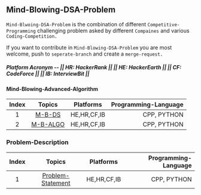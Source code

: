 ## Mind-Blowing-DSA-Problem

`Mind-Blwoing-DSA-Problem` is the combination of different `Competitive-Programming` challenging
problem asked by different `Compaines` and various `Coding-Competition.`

If you want to contribute in `Mind-Blowing-DSA-Problem` you are most welcome, push to `seperate-branch` and create a `merge-request.`

##### Platform Acronym -- || HR: HackerRank || || HE: HackerEarth || || CF: CodeForce || || IB: InterviewBit ||

#### Mind-Blowing-Advanced-Algorithm
| Index | Topics       | Platforms           |  Programming-Language |
|:---:|:-------------:|:-------------:|-------------:|
| 1 | [M-B-DS](../DS-Problem) | HE,HR,CF,IB | CPP, PYTHON |
| 2 | [M-B-ALGO](../Algo-Problem) | HE,HR,CF,IB | CPP, PYTHON |


### Problem-Description

| Index | Topics       | Platforms           |  Programming-Language |
|:---:|:-------------:|:-------------:|-------------:|
| 1 | [Problem-Statement](DP) | HE,HR,CF,IB | CPP, PYTHON |
